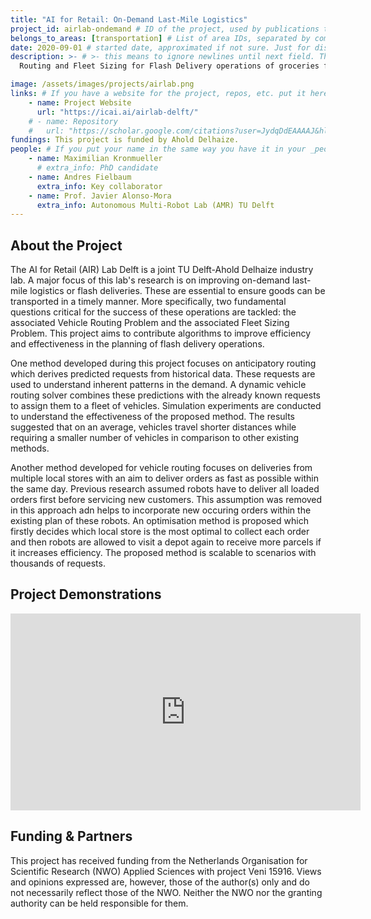 ```yaml
---
title: "AI for Retail: On-Demand Last-Mile Logistics"
project_id: airlab-ondemand # ID of the project, used by publications to display in this project.
belongs_to_areas: [transportation] # List of area IDs, separated by commas.
date: 2020-09-01 # started date, approximated if not sure. Just for display purposes and ordering
description: >- # >- this means to ignore newlines until next field. This is the short project description, displayed in the project's card"
  Routing and Fleet Sizing for Flash Delivery operations of groceries from multiple depots.

image: /assets/images/projects/airlab.png
links: # If you have a website for the project, repos, etc. put it here.
    - name: Project Website
      url: "https://icai.ai/airlab-delft/"
    # - name: Repository
    #   url: "https://scholar.google.com/citations?user=JydqDdEAAAAJ&hl=en&inst=6173373803492361994&oi=ao"
fundings: This project is funded by Ahold Delhaize.
people: # If you put your name in the same way you have it in your _people entry, your preferred link will be added. extra_info is optional.
    - name: Maximilian Kronmueller
      # extra_info: PhD candidate
    - name: Andres Fielbaum
      extra_info: Key collaborator
    - name: Prof. Javier Alonso-Mora
      extra_info: Autonomous Multi-Robot Lab (AMR) TU Delft
---
```

<!-- Here you put the main body of the page, in markdown. You can also mix in html, or change this .md to .html -->
<!-- The fields of People, Funding, Links and Publications will be generated automatically -->

## About the Project

The AI for Retail (AIR) Lab Delft is a joint TU Delft-Ahold Delhaize industry lab. A major focus of this lab's research is on improving on-demand last-mile logistics or flash deliveries. These are essential to ensure goods can be transported in a timely manner. More specifically, two fundamental questions critical for the success of these operations are tackled: the associated Vehicle Routing Problem and the associated Fleet Sizing Problem. This project aims to contribute algorithms to improve efficiency and effectiveness in the planning of flash delivery operations.

One method developed during this project focuses on anticipatory routing which derives predicted requests from historical data. These requests are used to understand inherent patterns in the demand. A dynamic vehicle routing solver combines these predictions with the already known requests to assign them to a fleet of vehicles. Simulation experiments are conducted to understand the effectiveness of the proposed method. The results suggested that on an average, vehicles travel shorter distances while requiring a smaller number of vehicles in comparison to other existing methods. 

Another method developed for vehicle routing focuses on deliveries from multiple local stores with an aim to deliver orders as fast as possible within the same day. Previous research assumed robots have to deliver all loaded orders first before servicing new customers. This assumption was removed in this approach adn helps to incorporate new occuring orders within the existing plan of these robots. An optimisation method is proposed which firstly decides which local store is the most optimal to collect each order and then robots are allowed to visit a depot again to receive more parcels if it increases efficiency. The proposed method is scalable to scenarios with thousands of requests.  




## Project Demonstrations

<div class="video-wrapper ratio ratio-16x9"> 
  <iframe width="560" height="315" src="https://www.youtube.com/embed/WJ5i-X34idk?si=1V-hG24oJcCgpFIp&mute=1" title="YouTube video player" frameborder="0" allow="accelerometer; autoplay; clipboard-write; encrypted-media; gyroscope; picture-in-picture; web-share" referrerpolicy="strict-origin-when-cross-origin" allowfullscreen></iframe>
</div>


## Funding & Partners

This project has received funding from the Netherlands Organisation for Scientific Research (NWO) Applied Sciences with project Veni 15916. Views and opinions expressed are, however, those of the author(s) only and do not necessarily reflect those of the NWO. Neither the NWO nor the granting authority can be held responsible for them.